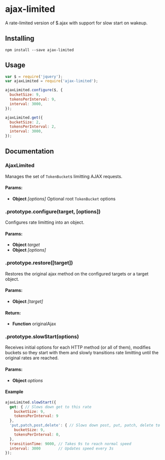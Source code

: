 ajax-limited
============
A rate-limited version of $.ajax with support for slow start on wakeup.

## Installing
```
npm install --save ajax-limited
```

## Usage
```javascript
var $ = require('jquery');
var ajaxLimited = require('ajax-limited');

ajaxLimited.configure($, {
  bucketSize: 9,
  tokensPerInterval: 9,
  interval: 3000,
});

ajaxLimited.get({
  bucketSize: 2,
  tokensPerInterval: 2,
  interval: 3000,
});
```

## Documentation
### AjaxLimited

Manages the set of `TokenBucket`s limitting AJAX requests.

#### Params:

* **Object** *[options]* Optional root `TokenBucket` options

### .prototype.configure(target, [options])

Configures rate limitting into an object.

#### Params:

* **Object** *target*
* **Object** *[options]*

### .prototype.restore([target])

Restores the original ajax method on the configured targets or a target
object.

#### Params:

* **Object** *[target]*

#### Return:

* **Function** originalAjax

### .prototype.slowStart(options)

Receives initial options for each HTTP method (or all of them), modifies
buckets so they start with them and slowly transitions rate limitting until
the original rates are reached.

#### Params:

* **Object** *options*

#### Example
```javascript
ajaxLimited.slowStart({
  get: { // Slows down get to this rate
    bucketSize: 9,
    tokensPerInterval: 9
  },
  'put,patch,post,delete': { // Slows down post, put, patch, delete to this rate
    bucketSize: 9,
    tokensPerInterval: 0,
  },
  transitionTime: 9000, // Takes 9s to reach normal speed
  interval: 3000        // Updates speed every 3s
});
```

